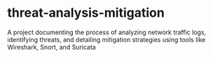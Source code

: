 # threat-analysis-mitigation
A project documenting the process of analyzing network traffic logs, identifying threats, and detailing mitigation strategies using tools like Wireshark, Snort, and Suricata
